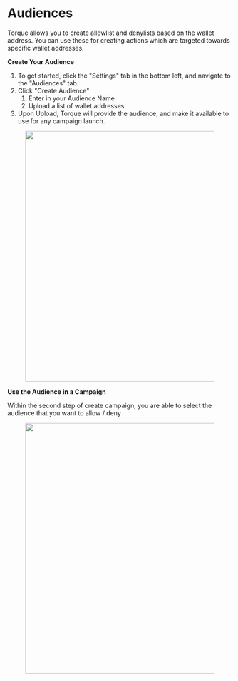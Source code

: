 # Audiences

Torque allows you to create allowlist and denylists based on the wallet address. You can use these for creating actions which are targeted towards specific wallet addresses.

**Create Your Audience**

1. To get started, click the "Settings" tab in the bottom left, and navigate to the "Audiences" tab.&#x20;
2. Click "Create Audience"&#x20;
   1. Enter in your Audience Name
   2. Upload a list of wallet addresses
3. Upon Upload, Torque will provide the audience, and make it available to use for any campaign launch.

<figure><img src="../.gitbook/assets/Screenshot 2025-03-23 at 3.12.44 PM.png" alt="" width="563"><figcaption></figcaption></figure>

**Use the Audience in a Campaign**

Within the second step of create campaign, you are able to select the audience that you want to allow / deny

<figure><img src="../.gitbook/assets/Screenshot 2025-03-23 at 3.14.33 PM.png" alt="" width="563"><figcaption></figcaption></figure>
